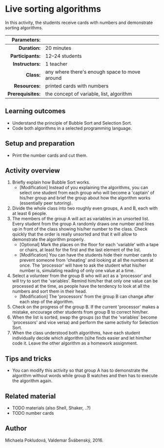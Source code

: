 # Live sorting algorithms

In this activity, the students receive cards with numbers and demonstrate sorting algorithms.

| Parameters:        |                                     |
| -----------------: | :---------------------------------- |
| **Duration:**      | 20 minutes                          |
| **Participants:**  | 12–24 students                      |
| **Instructors:**   | 1 teacher                           |
| **Class:**         | any where there's enough space to move around        |
| **Resources:**     | printed cards with numbers               |
| **Prerequisites:** | the concept of variable, list, algorithm |

## Learning outcomes

* Understand the principle of Bubble Sort and Selection Sort.
* Code both algorithms in a selected programming language.

## Setup and preparation

* Print the number cards and cut them.

## Activity overview

1. Briefly explain how Bubble Sort works.
	* [Modification] Instead of you explaining the algorithms, you can select one student from each group who will become a 'captain' of his/her group and brief the group about how the algorithm works (essentially peer tutoring).
2. Divide the whole class into two roughly even groups, A and B, each with at least 6 people.
3. The members of the group A will act as variables in an unsorted list. Every student from the group A randomly draws one number and lines up in front of the class showing his/her number to the class. Check quickly that the order is really unsorted and that it will allow to demonstrate the algorithm properly.
	* [Optional] Mark the places on the floor for each 'variable' with a tape or chairs, at least for the first and the last element of the list.
	* [Modification] You can have the students hide their number cards to prevent someone from 'cheating' and looking at all the numbers at once. The 'processor' will have to ask the student what his/her number is, simulating reading of only one value at a time.
4. Select a volunteer from the group B who will act as a 'processor' and will try to sort the 'variables'. Remind him/her that only one value can be processed at the time, as people have the tendency to look at all the numbers and sort them in their head.
	* [Modification] The 'processors' from the group B can change after each step of the algorithm.
5. Check on the progress of the group B. If the current 'processor' makes a mistake, encourage other students from group B to correct him/her.
6. When the list is sorted, swap the groups (so that the 'variables' become 'processors' and vice versa) and perform the same activity for Selection Sort.
7. When the class understood both algorithms, have each student individually decide which algorithm (s)he finds easier and let him/her code it. Leave the other algorithm as a homework assignment.

## Tips and tricks

* You can modify this activity so that group A has to demonstrate the algorithm without words while group B watches and then has to execute the algorithm again.

## Related material

* TODO materials (also Shell, Shaker, ..?)
* TODO number cards

## Author

Michaela Pokludová, Valdemar Švábenský, 2016.
